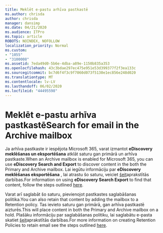 ```yaml
---
title: Meklēt e-pastu arhīva pastkastē
ms.author: chrisda
author: chrisda
manager: dansimp
ms.date: 04/21/2020
ms.audience: ITPro
ms.topic: article
ROBOTS: NOINDEX, NOFOLLOW
localization_priority: Normal
ms.custom:
- "1055"
- "3100008"
ms.assetid: 7eda49d0-5b6e-4dba-a89e-1150b835a353
ms.openlocfilehash: 43c3bdae297ec475e951e53d399377f2f3ea133c
ms.sourcegitcommit: bc7d6f4f3c9f7060d073f5130e1ec856e248d020
ms.translationtype: MT
ms.contentlocale: lv-LV
ms.lasthandoff: 06/02/2020
ms.locfileid: "44495598"
---
```

# <a name="search-for-email-in-the-archive-mailbox"></a><span data-ttu-id="3b026-102">Meklēt e-pastu arhīva pastkastē</span><span class="sxs-lookup"><span data-stu-id="3b026-102">Search for email in the Archive mailbox</span></span>

<span data-ttu-id="3b026-103">Ja arhīva pastkaste ir iespējota Microsoft 365, varat izmantot **eDiscovery meklēšanas un eksportēšana** atklāt saturu gan primārā un arhīva pastkaste.</span><span class="sxs-lookup"><span data-stu-id="3b026-103">When an Archive mailbox is enabled for Microsoft 365, you can use **eDiscovery Search and Export** to discover content in the both the Primary and Archive mailbox.</span></span> <span data-ttu-id="3b026-104">Lai iegūtu informāciju par **eDiscovery meklēšanas eksportēšana** , lai atrastu šo saturu, veiciet [šeit](https://docs.microsoft.com/microsoft-365/compliance/export-search-results)aprakstītās darbības.</span><span class="sxs-lookup"><span data-stu-id="3b026-104">For information on using **eDiscovery Search Export** to find that content, follow the steps outlined [here](https://docs.microsoft.com/microsoft-365/compliance/export-search-results).</span></span>
  
<span data-ttu-id="3b026-105">Varat arī saglabāt šo saturu, pievienojot pastkastes saglabāšanas politika.</span><span class="sxs-lookup"><span data-stu-id="3b026-105">You can also retain that content by adding the mailbox to a Retention policy.</span></span> <span data-ttu-id="3b026-106">Tas ievieto saturu gan primārā, gan arhīva pastkastē aizturēs.</span><span class="sxs-lookup"><span data-stu-id="3b026-106">This will place content in both the Primary and Archive mailbox on a hold.</span></span> <span data-ttu-id="3b026-107">Plašāku informāciju par saglabāšanas politiku, lai saglabātu e-pasta skatiet [šeit](https://docs.microsoft.com/microsoft-365/compliance/retention-policies)aprakstītās darbības.</span><span class="sxs-lookup"><span data-stu-id="3b026-107">For more information on creating Retention Policies to retain email see the steps outlined [here](https://docs.microsoft.com/microsoft-365/compliance/retention-policies).</span></span>
  